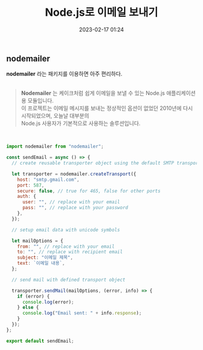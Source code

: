 ﻿---
title: Node.js로 이메일 보내기
date: 2023-02-17 01:24
categories: [Node.js]
tags: [Node.js email, nodemailer, email, 노드 이메일]
sitemap:
  changefreq: daily
  priority: 1.0
---

## nodemailer

**nodemailer** 라는 패키지를 이용하면 아주 편리하다.<br><br>

> **Nodemailer** 는 케이크처럼 쉽게 이메일을 보낼 수 있는 Node.js 애플리케이션용 모듈입니다.<br>이 프로젝트는 이메일 메시지를 보내는 정상적인 옵션이 없었던 2010년에 다시 시작되었으며, 오늘날 대부분의<br> Node.js 사용자가 기본적으로 사용하는 솔루션입니다.

<br>

```javascript
import nodemailer from "nodemailer";

const sendEmail = async () => {
  // create reusable transporter object using the default SMTP transport

  let transporter = nodemailer.createTransport({
    host: "smtp.gmail.com",
    port: 587,
    secure: false, // true for 465, false for other ports
    auth: {
      user: "", // replace with your email
      pass: "", // replace with your password
    },
  });

  // setup email data with unicode symbols

  let mailOptions = {
    from: "", // replace with your email
    to: "", // replace with recipient email
    subject: "이메일 제목",
    text: `이메일 내용`,
  };

  // send mail with defined transport object

  transporter.sendMail(mailOptions, (error, info) => {
    if (error) {
      console.log(error);
    } else {
      console.log("Email sent: " + info.response);
    }
  });
};

export default sendEmail;
```
